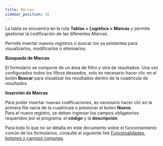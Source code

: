 ```yaml
---
title: Marcas
sidebar_position: 16
---
```


La tabla se encuentra en la ruta **Tablas > Logística > Marcas** y permite gestionar la codificación de las diferentes *Marcas*.

Permite insertar nuevos registros o buscar los ya existentes para visualizarlos, modificarlos o eliminarlos.

**Búsqueda de Marcas**

El formulario se compone de un área de filtro y otra de resultados. Una vez configurados todos los filtros deseados, solo es necesario hacer clic en el botón **Buscar** para visualizar los resultados dentro de la cuadrícula de resultados.

**Inserción de Marcas**

Para poder insertar nuevas codificaciones, es necesario hacer clic en la primera fila vacía de la cuadrícula o presionar el botón **Nuevo**.  
Para el nuevo registro, se deben ingresar los campos obligatorios requeridos por el programa: el **código** y la **descripción**.

Para todo lo que no se detalla en este documento sobre el funcionamiento común de los formularios, consulte el siguiente link [Funcionalidades, botones y campos comunes](/docs/guide/common).